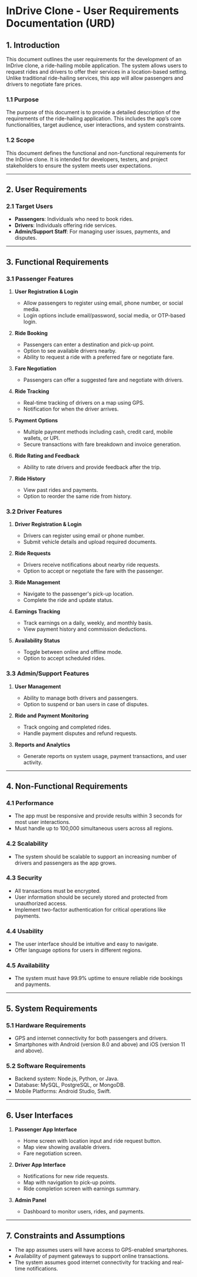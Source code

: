 # InDrive Clone - User Requirements Documentation (URD)

## 1. Introduction

This document outlines the user requirements for the development of an InDrive clone, a ride-hailing mobile application. The system allows users to request rides and drivers to offer their services in a location-based setting. Unlike traditional ride-hailing services, this app will allow passengers and drivers to negotiate fare prices.

### 1.1 Purpose

The purpose of this document is to provide a detailed description of the requirements of the ride-hailing application. This includes the app’s core functionalities, target audience, user interactions, and system constraints.

### 1.2 Scope

This document defines the functional and non-functional requirements for the InDrive clone. It is intended for developers, testers, and project stakeholders to ensure the system meets user expectations.

---

## 2. User Requirements

### 2.1 Target Users
- **Passengers**: Individuals who need to book rides.
- **Drivers**: Individuals offering ride services.
- **Admin/Support Staff**: For managing user issues, payments, and disputes.

---

## 3. Functional Requirements

### 3.1 Passenger Features

1. **User Registration & Login**
   - Allow passengers to register using email, phone number, or social media.
   - Login options include email/password, social media, or OTP-based login.

2. **Ride Booking**
   - Passengers can enter a destination and pick-up point.
   - Option to see available drivers nearby.
   - Ability to request a ride with a preferred fare or negotiate fare.

3. **Fare Negotiation**
   - Passengers can offer a suggested fare and negotiate with drivers.

4. **Ride Tracking**
   - Real-time tracking of drivers on a map using GPS.
   - Notification for when the driver arrives.

5. **Payment Options**
   - Multiple payment methods including cash, credit card, mobile wallets, or UPI.
   - Secure transactions with fare breakdown and invoice generation.

6. **Ride Rating and Feedback**
   - Ability to rate drivers and provide feedback after the trip.

7. **Ride History**
   - View past rides and payments.
   - Option to reorder the same ride from history.

### 3.2 Driver Features

1. **Driver Registration & Login**
   - Drivers can register using email or phone number.
   - Submit vehicle details and upload required documents.

2. **Ride Requests**
   - Drivers receive notifications about nearby ride requests.
   - Option to accept or negotiate the fare with the passenger.

3. **Ride Management**
   - Navigate to the passenger's pick-up location.
   - Complete the ride and update status.

4. **Earnings Tracking**
   - Track earnings on a daily, weekly, and monthly basis.
   - View payment history and commission deductions.

5. **Availability Status**
   - Toggle between online and offline mode.
   - Option to accept scheduled rides.

### 3.3 Admin/Support Features

1. **User Management**
   - Ability to manage both drivers and passengers.
   - Option to suspend or ban users in case of disputes.

2. **Ride and Payment Monitoring**
   - Track ongoing and completed rides.
   - Handle payment disputes and refund requests.

3. **Reports and Analytics**
   - Generate reports on system usage, payment transactions, and user activity.

---

## 4. Non-Functional Requirements

### 4.1 Performance
- The app must be responsive and provide results within 3 seconds for most user interactions.
- Must handle up to 100,000 simultaneous users across all regions.

### 4.2 Scalability
- The system should be scalable to support an increasing number of drivers and passengers as the app grows.

### 4.3 Security
- All transactions must be encrypted.
- User information should be securely stored and protected from unauthorized access.
- Implement two-factor authentication for critical operations like payments.

### 4.4 Usability
- The user interface should be intuitive and easy to navigate.
- Offer language options for users in different regions.

### 4.5 Availability
- The system must have 99.9% uptime to ensure reliable ride bookings and payments.

---

## 5. System Requirements

### 5.1 Hardware Requirements
- GPS and internet connectivity for both passengers and drivers.
- Smartphones with Android (version 8.0 and above) and iOS (version 11 and above).

### 5.2 Software Requirements
- Backend system: Node.js, Python, or Java.
- Database: MySQL, PostgreSQL, or MongoDB.
- Mobile Platforms: Android Studio, Swift.

---

## 6. User Interfaces

1. **Passenger App Interface**
   - Home screen with location input and ride request button.
   - Map view showing available drivers.
   - Fare negotiation screen.

2. **Driver App Interface**
   - Notifications for new ride requests.
   - Map with navigation to pick-up points.
   - Ride completion screen with earnings summary.

3. **Admin Panel**
   - Dashboard to monitor users, rides, and payments.

---

## 7. Constraints and Assumptions

- The app assumes users will have access to GPS-enabled smartphones.
- Availability of payment gateways to support online transactions.
- The system assumes good internet connectivity for tracking and real-time notifications.


